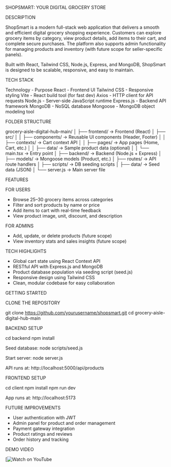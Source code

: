 SHOPSMART: YOUR DIGITAL GROCERY STORE

DESCRIPTION

ShopSmart is a modern full-stack web application that delivers a smooth and efficient digital grocery shopping experience. Customers can explore grocery items by category, view product details, add items to their cart, and complete secure purchases. The platform also supports admin functionality for managing products and inventory (with future scope for seller-specific panels).

Built with React, Tailwind CSS, Node.js, Express, and MongoDB, ShopSmart is designed to be scalable, responsive, and easy to maintain.



TECH STACK

Technology       - Purpose
React            - Frontend UI
Tailwind CSS     - Responsive styling
Vite             - React build tool (for fast dev)
Axios            - HTTP client for API requests
Node.js          - Server-side JavaScript runtime
Express.js       - Backend API framework
MongoDB          - NoSQL database
Mongoose         - MongoDB object modeling tool



FOLDER STRUCTURE

grocery-aisle-digital-hub-main/
│
├── frontend/                → Frontend (React)
│   ├── src/
│   │   ├── components/    → Reusable UI components (Header, Footer)
│   │   ├── contexts/      → Cart context API
│   │   ├── pages/         → App pages (Home, Cart, etc.)
│   │   ├── data/          → Sample product data (optional)
│   │   └── main.tsx       → Entry point
│
├── backend/               → Backend (Node.js + Express)
│   ├── models/            → Mongoose models (Product, etc.)
│   ├── routes/            → API route handlers
│   ├── scripts/           → DB seeding scripts
│   ├── data/              → Seed data (JSON)
│   └── server.js          → Main server file



FEATURES

FOR USERS
- Browse 25–30 grocery items across categories
- Filter and sort products by name or price
- Add items to cart with real-time feedback
- View product image, unit, discount, and description

FOR ADMINS
- Add, update, or delete products (future scope)
- View inventory stats and sales insights (future scope)



TECH HIGHLIGHTS

- Global cart state using React Context API
- RESTful API with Express.js and MongoDB
- Product database population via seeding script (seed.js)
- Responsive design using Tailwind CSS
- Clean, modular codebase for easy collaboration



GETTING STARTED

CLONE THE REPOSITORY

git clone https://github.com/yourusername/shopsmart.git
cd grocery-aisle-digital-hub-main



BACKEND SETUP

cd backend
npm install

Seed database:
node scripts/seed.js

Start server:
node server.js

API runs at: http://localhost:5000/api/products



FRONTEND SETUP

cd client
npm install
npm run dev

App runs at: http://localhost:5173



FUTURE IMPROVEMENTS

- User authentication with JWT
- Admin panel for product and order management
- Payment gateway integration
- Product ratings and reviews
- Order history and tracking



DEMO VIDEO


[![Watch on YouTube](https://youtu.be/pP_LloCau5k?si=QTlk-CrgGu0ngZ8N)



